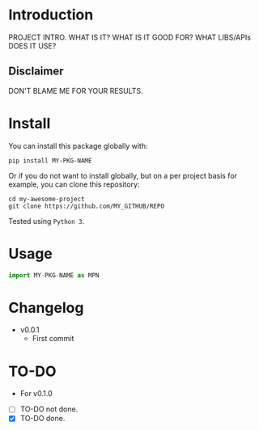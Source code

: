 # Introduction

PROJECT INTRO.
WHAT IS IT?
WHAT IS IT GOOD FOR?
WHAT LIBS/APIs DOES IT USE?

## Disclaimer

DON'T BLAME ME FOR YOUR RESULTS.

# Install

You can install this package globally with:

```
pip install MY-PKG-NAME
```

Or if you do not want to install globally, but on a per project basis for example, you can clone this repository:

```
cd my-awesome-project
git clone https://github.com/MY_GITHUB/REPO
```

Tested using `Python 3`.

# Usage

```python
import MY-PKG-NAME as MPN
```

# Changelog

* v0.0.1
  * First commit

# TO-DO

* For v0.1.0

- [ ] TO-DO not done.
- [x] TO-DO done.